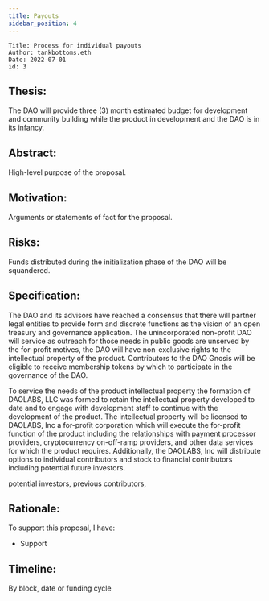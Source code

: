 ```yaml
---
title: Payouts
sidebar_position: 4
---
```


```plain text
Title: Process for individual payouts
Author: tankbottoms.eth
Date: 2022-07-01
id: 3
```

## Thesis:

The DAO will provide three (3) month estimated budget for development and community building while the product in development and the DAO is in its infancy.

## Abstract:

High-level purpose of the proposal.

## Motivation:

Arguments or statements of fact for the proposal.

## Risks:

Funds distributed during the initialization phase of the DAO will be squandered.

## Specification:

The DAO and its advisors have reached a consensus that there will partner legal entities to provide form and discrete functions as the vision of an open treasury and governance application. The unincorporated non-profit DAO will service as outreach for those needs in public goods are unserved by the for-profit motives, the DAO will have non-exclusive rights to the intellectual property of the product.  Contributors to the DAO Gnosis will be eligible to receive membership tokens by which to participate in the governance of the DAO.

To service the needs of the product intellectual property the formation of DAOLABS, LLC was formed to retain the intellectual property developed to date and to engage with development staff to continue with the development of the product. The intellectual property will be licensed to DAOLABS, Inc a for-profit corporation which will execute the for-profit function of the product including the relationships with payment processor providers, cryptocurrency on-off-ramp providers, and other data services for which the product requires. Additionally, the DAOLABS, Inc will distribute options to individual contributors and stock to financial contributors including potential future investors. 



potential investors, previous contributors, 

## Rationale:

To support this proposal, I have:

-   Support

## Timeline:

By block, date or funding cycle

